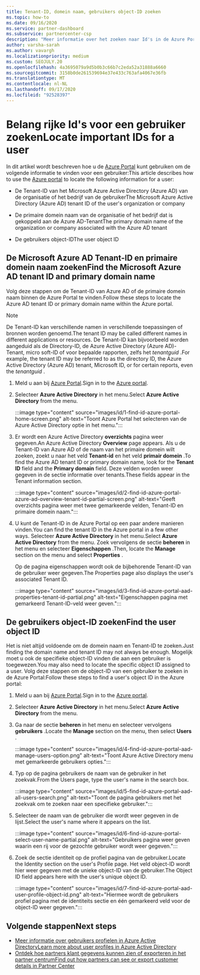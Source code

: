 ```yaml
---
title: Tenant-ID, domein naam, gebruikers object-ID zoeken
ms.topic: how-to
ms.date: 09/16/2020
ms.service: partner-dashboard
ms.subservice: partnercenter-csp
description: "Meer informatie over het zoeken naar Id's in de Azure Portal: de Azure AD-Tenant-ID, domein naam of specifieke gebruikers object-ID van een organisatie. Sommige taken hebben deze informatie nodig."
author: varsha-sarah
ms.author: vavargh
ms.localizationpriority: medium
ms.custom: SEOJULY.20
ms.openlocfilehash: 4a3695079a9d5b0b3c66b7c2eda52a31888a6660
ms.sourcegitcommit: 3158b0de261539694e37e433c763afa4067e36fb
ms.translationtype: MT
ms.contentlocale: nl-NL
ms.lasthandoff: 09/17/2020
ms.locfileid: "92528397"
---
```

# <a name="locate-important-ids-for-a-user"></a><span data-ttu-id="2bfc3-104">Belang rijke Id's voor een gebruiker zoeken</span><span class="sxs-lookup"><span data-stu-id="2bfc3-104">Locate important IDs for a user</span></span>

<span data-ttu-id="2bfc3-105">In dit artikel wordt beschreven hoe u de [Azure Portal](https://portal.azure.com/) kunt gebruiken om de volgende informatie te vinden voor een gebruiker:</span><span class="sxs-lookup"><span data-stu-id="2bfc3-105">This article describes how to use the [Azure portal](https://portal.azure.com/) to locate the following information for a user:</span></span>

- <span data-ttu-id="2bfc3-106">De Tenant-ID van het Microsoft Azure Active Directory (Azure AD) van de organisatie of het bedrijf van de gebruiker</span><span class="sxs-lookup"><span data-stu-id="2bfc3-106">The Microsoft Azure Active Directory (Azure AD) tenant ID of the user's organization or company</span></span>

- <span data-ttu-id="2bfc3-107">De primaire domein naam van de organisatie of het bedrijf dat is gekoppeld aan de Azure AD-Tenant</span><span class="sxs-lookup"><span data-stu-id="2bfc3-107">The primary domain name of the organization or company associated with the Azure AD tenant</span></span>

- <span data-ttu-id="2bfc3-108">De gebruikers object-ID</span><span class="sxs-lookup"><span data-stu-id="2bfc3-108">The user object ID</span></span>

## <a name="find-the-microsoft-azure-ad-tenant-id-and-primary-domain-name"></a><span data-ttu-id="2bfc3-109">De Microsoft Azure AD Tenant-ID en primaire domein naam zoeken</span><span class="sxs-lookup"><span data-stu-id="2bfc3-109">Find the Microsoft Azure AD tenant ID and primary domain name</span></span>

<span data-ttu-id="2bfc3-110">Volg deze stappen om de Tenant-ID van Azure AD of de primaire domein naam binnen de Azure Portal te vinden.</span><span class="sxs-lookup"><span data-stu-id="2bfc3-110">Follow these steps to locate the Azure AD tenant ID or primary domain name within the Azure portal.</span></span>

> [!NOTE]
> <span data-ttu-id="2bfc3-111">De Tenant-ID kan verschillende namen in verschillende toepassingen of bronnen worden genoemd.</span><span class="sxs-lookup"><span data-stu-id="2bfc3-111">The tenant ID may be called different names in different applications or resources.</span></span> <span data-ttu-id="2bfc3-112">De Tenant-ID kan bijvoorbeeld worden aangeduid als de Directory-ID, de Azure Active Directory (Azure AD)-Tenant, micro soft-ID of voor bepaalde rapporten, zelfs het *tenantguid* .</span><span class="sxs-lookup"><span data-stu-id="2bfc3-112">For example, the tenant ID may be referred to as the directory ID, the Azure Active Directory (Azure AD) tenant, Microsoft ID, or for certain reports, even the *tenantguid* .</span></span>

1. <span data-ttu-id="2bfc3-113">Meld u aan bij [Azure Portal](https://portal.azure.com/).</span><span class="sxs-lookup"><span data-stu-id="2bfc3-113">Sign in to the [Azure portal](https://portal.azure.com/).</span></span>

2. <span data-ttu-id="2bfc3-114">Selecteer **Azure Active Directory** in het menu.</span><span class="sxs-lookup"><span data-stu-id="2bfc3-114">Select **Azure Active Directory** from the menu.</span></span>

   :::image type="content" source="images/id/1-find-id-azure-portal-home-screen.png" alt-text="Toont Azure Portal het selecteren van de Azure Active Directory optie in het menu.":::

3. <span data-ttu-id="2bfc3-116">Er wordt een Azure Active Directory **overzichts** pagina weer gegeven.</span><span class="sxs-lookup"><span data-stu-id="2bfc3-116">An Azure Active Directory **Overview** page appears.</span></span> <span data-ttu-id="2bfc3-117">Als u de Tenant-ID van Azure AD of de naam van het primaire domein wilt zoeken, zoekt u naar het veld **Tenant-id** en het veld **primair domein** .</span><span class="sxs-lookup"><span data-stu-id="2bfc3-117">To find the Azure AD tenant ID or primary domain name, look for the **Tenant ID** field and the **Primary domain** field.</span></span> <span data-ttu-id="2bfc3-118">Deze velden worden weer gegeven in de sectie informatie over tenants.</span><span class="sxs-lookup"><span data-stu-id="2bfc3-118">These fields appear in the Tenant information section.</span></span>

   :::image type="content" source="images/id/2-find-id-azure-portal-azure-ad-overview-tenant-id-partial-screen.png" alt-text="Geeft overzichts pagina weer met twee gemarkeerde velden, Tenant-ID en primaire domein naam.":::

4. <span data-ttu-id="2bfc3-120">U kunt de Tenant-ID in de Azure Portal op een paar andere manieren vinden.</span><span class="sxs-lookup"><span data-stu-id="2bfc3-120">You can find the tenant ID in the Azure portal in a few other ways.</span></span> <span data-ttu-id="2bfc3-121">Selecteer **Azure Active Directory** in het menu.</span><span class="sxs-lookup"><span data-stu-id="2bfc3-121">Select **Azure Active Directory** from the menu.</span></span> <span data-ttu-id="2bfc3-122">Zoek vervolgens de sectie **beheren** in het menu en selecteer **Eigenschappen** .</span><span class="sxs-lookup"><span data-stu-id="2bfc3-122">Then, locate the **Manage** section on the menu and select **Properties** .</span></span>

   <span data-ttu-id="2bfc3-123">Op de pagina eigenschappen wordt ook de bijbehorende Tenant-ID van de gebruiker weer gegeven.</span><span class="sxs-lookup"><span data-stu-id="2bfc3-123">The Properties page also displays the user's associated Tenant ID.</span></span>

   :::image type="content" source="images/id/3-find-id-azure-portal-aad-properties-tenant-id-partial.png" alt-text="Eigenschappen pagina met gemarkeerd Tenant-ID-veld weer geven.":::

## <a name="find-the-user-object-id"></a><span data-ttu-id="2bfc3-125">De gebruikers object-ID zoeken</span><span class="sxs-lookup"><span data-stu-id="2bfc3-125">Find the user object ID</span></span>

<span data-ttu-id="2bfc3-126">Het is niet altijd voldoende om de domein naam en Tenant-ID te zoeken.</span><span class="sxs-lookup"><span data-stu-id="2bfc3-126">Just finding the domain name and tenant ID may not always be enough.</span></span> <span data-ttu-id="2bfc3-127">Mogelijk moet u ook de specifieke object-ID vinden die aan een gebruiker is toegewezen.</span><span class="sxs-lookup"><span data-stu-id="2bfc3-127">You may also need to locate the specific object ID assigned to a user.</span></span> <span data-ttu-id="2bfc3-128">Volg deze stappen om de object-ID van een gebruiker te zoeken in de Azure Portal:</span><span class="sxs-lookup"><span data-stu-id="2bfc3-128">Follow these steps to find a user's object ID in the Azure portal:</span></span>

1. <span data-ttu-id="2bfc3-129">Meld u aan bij [Azure Portal](https://portal.azure.com/).</span><span class="sxs-lookup"><span data-stu-id="2bfc3-129">Sign in to the [Azure portal](https://portal.azure.com/).</span></span>

2. <span data-ttu-id="2bfc3-130">Selecteer **Azure Active Directory** in het menu.</span><span class="sxs-lookup"><span data-stu-id="2bfc3-130">Select **Azure Active Directory** from the menu.</span></span>

3. <span data-ttu-id="2bfc3-131">Ga naar de sectie **beheren** in het menu en selecteer vervolgens **gebruikers** .</span><span class="sxs-lookup"><span data-stu-id="2bfc3-131">Locate the **Manage** section on the menu, then select **Users** .</span></span>

      :::image type="content" source="images/id/4-find-id-azure-portal-aad-manage-users-option.png" alt-text="Toont Azure Active Directory menu met gemarkeerde gebruikers opties.":::

4. <span data-ttu-id="2bfc3-133">Typ op de pagina gebruikers de naam van de gebruiker in het zoekvak.</span><span class="sxs-lookup"><span data-stu-id="2bfc3-133">From the Users page, type the user's name in the search box.</span></span>

      :::image type="content" source="images/id/5-find-id-azure-portal-aad-all-users-search.png" alt-text="Toont de pagina gebruikers met het zoekvak om te zoeken naar een specifieke gebruiker.":::

5. <span data-ttu-id="2bfc3-135">Selecteer de naam van de gebruiker die wordt weer gegeven in de lijst.</span><span class="sxs-lookup"><span data-stu-id="2bfc3-135">Select the user's name where it appears on the list.</span></span>  

      :::image type="content" source="images/id/6-find-id-azure-portal-select-user-name-partial.png" alt-text="Gebruikers pagina weer geven waarin een rij voor de gezochte gebruiker wordt weer gegeven.":::

6. <span data-ttu-id="2bfc3-137">Zoek de sectie identiteit op de profiel pagina van de gebruiker.</span><span class="sxs-lookup"><span data-stu-id="2bfc3-137">Locate the Identity section on the user's Profile page.</span></span> <span data-ttu-id="2bfc3-138">Het veld object-ID wordt hier weer gegeven met de unieke object-ID van de gebruiker.</span><span class="sxs-lookup"><span data-stu-id="2bfc3-138">The Object ID field appears here with the user's unique object ID.</span></span>

      :::image type="content" source="images/id/7-find-id-azure-portal-aad-user-profile-object-id.png" alt-text="Hiermee wordt de gebruikers profiel pagina met de identiteits sectie en één gemarkeerd veld voor de object-ID weer gegeven.":::

## <a name="next-steps"></a><span data-ttu-id="2bfc3-140">Volgende stappen</span><span class="sxs-lookup"><span data-stu-id="2bfc3-140">Next steps</span></span>

- [<span data-ttu-id="2bfc3-141">Meer informatie over gebruikers profielen in Azure Active Directory</span><span class="sxs-lookup"><span data-stu-id="2bfc3-141">Learn more about user profiles in Azure Active Directory</span></span>](/azure/active-directory/fundamentals/active-directory-users-profile-azure-portal)
- [<span data-ttu-id="2bfc3-142">Ontdek hoe partners klant gegevens kunnen zien of exporteren in het partner centrum</span><span class="sxs-lookup"><span data-stu-id="2bfc3-142">Find out how partners can see or export customer details in Partner Center</span></span>](see-your-customer-list.md)